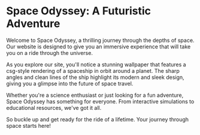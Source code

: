 <!--
Write me markdown content of website with wallpaper:

"A csg-style rendering of a spaceship in orbit around a planet, with sharp angles and clean lines that highlight its modern and sleek design."

The header of the page should not be copy of the text but rather a real content of the website which is using this wallpaper.
-->

<!--font:Poppins-->

# Space Odyssey: A Futuristic Adventure

Welcome to Space Odyssey, a thrilling journey through the depths of space. Our website is designed to give you an immersive experience that will take you on a ride through the universe.

As you explore our site, you'll notice a stunning wallpaper that features a csg-style rendering of a spaceship in orbit around a planet. The sharp angles and clean lines of the ship highlight its modern and sleek design, giving you a glimpse into the future of space travel.

Whether you're a science enthusiast or just looking for a fun adventure, Space Odyssey has something for everyone. From interactive simulations to educational resources, we've got it all.

So buckle up and get ready for the ride of a lifetime. Your journey through space starts here!
